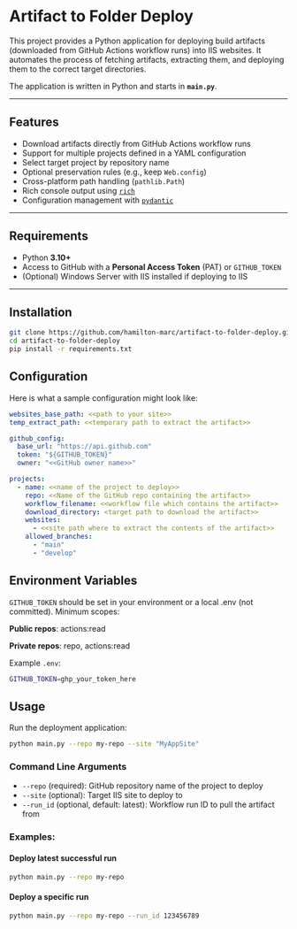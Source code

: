 # Artifact to Folder Deploy

This project provides a Python application for deploying build artifacts (downloaded from GitHub Actions workflow runs) into IIS websites. It automates the process of fetching artifacts, extracting them, and deploying them to the correct target directories.

The application is written in Python and starts in **`main.py`**.

---

## Features

- Download artifacts directly from GitHub Actions workflow runs
- Support for multiple projects defined in a YAML configuration
- Select target project by repository name
- Optional preservation rules (e.g., keep `Web.config`)
- Cross-platform path handling (`pathlib.Path`)
- Rich console output using [`rich`](https://github.com/Textualize/rich)
- Configuration management with [`pydantic`](https://docs.pydantic.dev/)

---

## Requirements

- Python **3.10+**
- Access to GitHub with a **Personal Access Token** (PAT) or `GITHUB_TOKEN`
- (Optional) Windows Server with IIS installed if deploying to IIS

---

## Installation

```bash
git clone https://github.com/hamilton-marc/artifact-to-folder-deploy.git
cd artifact-to-folder-deploy
pip install -r requirements.txt
```

## Configuration

Here is what a sample configuration might look like:

```yaml
websites_base_path: <<path to your site>>
temp_extract_path: <<temporary path to extract the artifact>>

github_config:
  base_url: "https://api.github.com"
  token: "${GITHUB_TOKEN}"
  owner: "<<GitHub owner name>>"

projects:
  - name: <<name of the project to deploy>>
    repo: <<Name of the GitHub repo containing the artifact>>
    workflow_filename: <<workflow file which contains the artifact>>
    download_directory: <target path to download the artifact>>
    websites:
      - <<site path where to extract the contents of the artifact>>
    allowed_branches:
      - "main"
      - "develop"
```

## Environment Variables

`GITHUB_TOKEN` should be set in your environment or a local .env (not committed).
Minimum scopes:

**Public repos**: actions:read

**Private repos**: repo, actions:read

Example `.env`:

```bash
GITHUB_TOKEN=ghp_your_token_here
```

## Usage

Run the deployment application:

```bash
python main.py --repo my-repo --site "MyAppSite"
```

### Command Line Arguments

- `--repo` (required): GitHub repository name of the project to deploy
- `--site` (optional): Target IIS site to deploy to
- `--run_id` (optional, default: latest): Workflow run ID to pull the artifact from

### Examples:

#### Deploy latest successful run

```bash
python main.py --repo my-repo
```

#### Deploy a specific run
```bash
python main.py --repo my-repo --run_id 123456789
```